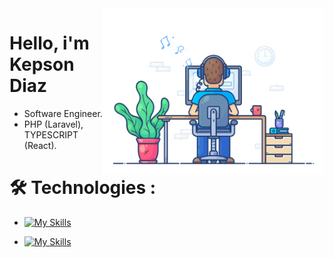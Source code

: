 <div align="left">
  <a href="https://api.daily.dev/get?r=SupianIDz" target="_blank">
    <img
      width="355"
      align="right"
      src="https://raw.githubusercontent.com/SupianIDz/SupianIDz/main/coding.gif"
    />
  </a>
</div>

# Hello, i'm Kepson Diaz 
  - Software Engineer.
  - PHP (Laravel), TYPESCRIPT (React).
    
 #  🛠 Technologies :
 - [![My Skills](https://skillicons.dev/icons?i=js,typescript,tailwind,vue,vscode)](https://skillicons.dev)
   
 - [![My Skills](https://skillicons.dev/icons?i=php,postgres,docker,aws)](https://skillicons.dev)



